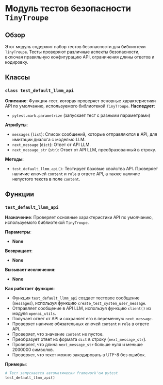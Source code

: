 # Модуль тестов безопасности `TinyTroupe`

## Обзор

Этот модуль содержит набор тестов безопасности для библиотеки `TinyTroupe`. Тесты проверяют различные аспекты безопасности, включая  правильную конфигурацию API, ограничения длины ответов и кодировку.

## Классы

### `class test_default_llmm_api`

**Описание**: 
Функция-тест, которая проверяет основные характеристики API по умолчанию, используемого библиотекой `TinyTroupe`.
**Наследует**: 
-  `pytest.mark.parametrize` (запускает тест с разными параметрами)

**Атрибуты**:
 - `messages` (`list`): Список сообщений, которые отправляются в API, для имитации диалога с моделью LLM. 
 - `next_message` (`dict`): Ответ от API LLM. 
 - `next_message_str` (`str`): Ответ от API LLM, преобразованный в строку. 

**Методы**:
 - `test_default_llmm_api()`: Тестирует базовые свойства API. Проверяет наличие ключей `content` и `role` в ответе API, а также наличие  непустого текста  в поле `content`.
 

## Функции

### `test_default_llmm_api`

**Назначение**: 
Проверяет основные характеристики API по умолчанию, используемого библиотекой `TinyTroupe`.

**Параметры**:
- **None**

**Возвращает**:
- **None**

**Вызывает исключения**:
- **None**


**Как работает функция**:
- Функция `test_default_llmm_api` создает тестовое сообщение  (`messages`), используя функцию `create_test_system_user_message`.
- Отправляет сообщение в API LLM, используя функцию `client()` из модуля `openai_utils`.
-  Получает ответ от API и сохраняет его в переменную `next_message`.
- Проверяет наличие обязательных ключей `content` и `role` в ответе API.
- Проверяет, что значение `content` не пустое.
- Преобразует ответ из формата `dict` в строку (`next_message_str`).
- Проверяет, что длина `next_message_str`  больше нуля и меньше 2000000 символов.
- Проверяет, что текст можно закодировать в UTF-8 без ошибок.

**Примеры**:

```python
# Тест запускается автоматически framework'ом pytest
test_default_llmm_api()